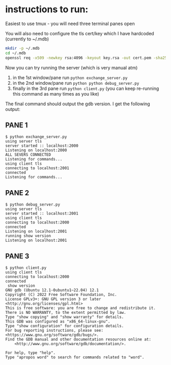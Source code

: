 # instructions to run:

Easiest to use tmux - you will need three terminal panes open

You will also need to configure the tls cert/key which I have hardcoded (currently to ~/.mdb)

```bash
mkdir -p ~/.mdb
cd ~/.mdb
openssl req -x509 -newkey rsa:4096 -keyout key.rsa -out cert.pem -sha256 -days 365 -nodes -subj "/C=XX/ST=mdb/L=mdb/O=mdb/OU=mdb/CN=localhost"
```

Now you can try running the server (which is very manual atm)

1. in the 1st window/pane run `python exchange_server.py`
2. in the 2nd window/pane run `python python debug_server.py`
3. finally in the 3rd pane run `python client.py` (you can keep re-running this command as many times as you like)

The final command should output the gdb version. I get the following output:

## PANE 1

```
$ python exchange_server.py
using server tls
server started :: localhost:2000
Listening on localhost:2000
ALL SEVERS CONNECTED
Listening for commands...
using client tls
connecting to localhost:2001
connected
Listening for commands...
```

## PANE 2

```
$ python debug_server.py
using server tls
server started :: localhost:2001
using client tls
connecting to localhost:2000
connected
Listening on localhost:2001
running show version
Listening on localhost:2001
```

## PANE 3

```
$ python client.py
using client tls
connecting to localhost:2000
connected
 show version
GNU gdb (Ubuntu 12.1-0ubuntu1~22.04) 12.1
Copyright (C) 2022 Free Software Foundation, Inc.
License GPLv3+: GNU GPL version 3 or later <http://gnu.org/licenses/gpl.html>
This is free software: you are free to change and redistribute it.
There is NO WARRANTY, to the extent permitted by law.
Type "show copying" and "show warranty" for details.
This GDB was configured as "x86_64-linux-gnu".
Type "show configuration" for configuration details.
For bug reporting instructions, please see:
<https://www.gnu.org/software/gdb/bugs/>.
Find the GDB manual and other documentation resources online at:
    <http://www.gnu.org/software/gdb/documentation/>.

For help, type "help".
Type "apropos word" to search for commands related to "word".
```
